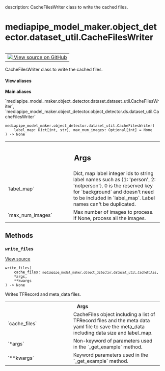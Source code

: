 description: CacheFilesWriter class to write the cached files.

<div itemscope itemtype="http://developers.google.com/ReferenceObject">
<meta itemprop="name" content="mediapipe_model_maker.object_detector.dataset_util.CacheFilesWriter" />
<meta itemprop="path" content="Stable" />
<meta itemprop="property" content="__init__"/>
<meta itemprop="property" content="write_files"/>
</div>

# mediapipe_model_maker.object_detector.dataset_util.CacheFilesWriter

<!-- Insert buttons and diff -->

<table class="tfo-notebook-buttons tfo-api nocontent" align="left">
<td>
  <a target="_blank" href="https://github.com/google/mediapipe/tree/master/mediapipe/model_maker/python/vision/object_detector/dataset_util.py#L192-L245">
    <img src="https://www.tensorflow.org/images/GitHub-Mark-32px.png" />
    View source on GitHub
  </a>
</td>
</table>



CacheFilesWriter class to write the cached files.

<section class="expandable">
  <h4 class="showalways">View aliases</h4>
  <p>
<b>Main aliases</b>
<p>`mediapipe_model_maker.object_detector.dataset.dataset_util.CacheFilesWriter`, `mediapipe_model_maker.object_detector.object_detector.ds.dataset_util.CacheFilesWriter`</p>
</p>
</section>

<pre class="devsite-click-to-copy prettyprint lang-py tfo-signature-link">
<code>mediapipe_model_maker.object_detector.dataset_util.CacheFilesWriter(
    label_map: Dict[int, str], max_num_images: Optional[int] = None
) -> None
</code></pre>



<!-- Placeholder for "Used in" -->


<!-- Tabular view -->
 <table class="responsive fixed orange">
<colgroup><col width="214px"><col></colgroup>
<tr><th colspan="2"><h2 class="add-link">Args</h2></th></tr>

<tr>
<td>
`label_map`<a id="label_map"></a>
</td>
<td>
Dict, map label integer ids to string label names such as {1:
'person', 2: 'notperson'}. 0 is the reserved key for `background` and
doesn't need to be included in `label_map`. Label names can't be
duplicated.
</td>
</tr><tr>
<td>
`max_num_images`<a id="max_num_images"></a>
</td>
<td>
Max number of images to process. If None, process all the
images.
</td>
</tr>
</table>



## Methods

<h3 id="write_files"><code>write_files</code></h3>

<a target="_blank" class="external" href="https://github.com/google/mediapipe/tree/master/mediapipe/model_maker/python/vision/object_detector/dataset_util.py#L211-L241">View source</a>

<pre class="devsite-click-to-copy prettyprint lang-py tfo-signature-link">
<code>write_files(
    cache_files: <a href="../../../mediapipe_model_maker/object_detector/dataset_util/CacheFiles.md"><code>mediapipe_model_maker.object_detector.dataset_util.CacheFiles</code></a>,
    *args,
    **kwargs
) -> None
</code></pre>

Writes TFRecord and meta_data files.


<!-- Tabular view -->
 <table class="responsive fixed orange">
<colgroup><col width="214px"><col></colgroup>
<tr><th colspan="2">Args</th></tr>

<tr>
<td>
`cache_files`
</td>
<td>
CacheFiles object including a list of TFRecord files and the
meta data yaml file to save the meta_data including data size and
label_map.
</td>
</tr><tr>
<td>
`*args`
</td>
<td>
Non-keyword of parameters used in the `_get_example` method.
</td>
</tr><tr>
<td>
`**kwargs`
</td>
<td>
Keyword parameters used in the `_get_example` method.
</td>
</tr>
</table>





